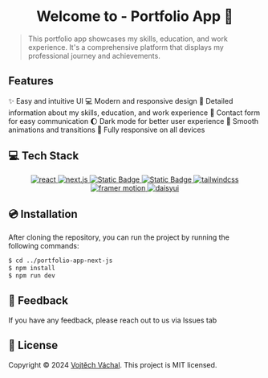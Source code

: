 
<h1 align="center">Welcome to - Portfolio App 👋</h1>

> This portfolio app showcases my skills, education, and work experience. It's a comprehensive platform that displays my professional journey and achievements.

## Features

:sparkles: Easy and intuitive UI
:computer: Modern and responsive design
:book: Detailed information about my skills, education, and work experience
:email: Contact form for easy communication
:moon: Dark mode for better user experience
:dancer: Smooth animations and transitions
:iphone: Fully responsive on all devices

## 💻 Tech Stack

<p align="center">
<a href="https://reactjs.org" title="react"><img alt="react" src="https://img.shields.io/badge/react-black?style=for-the-badge&logo=react&labelColor=black&color=61DBFB">
</a>
  <a href="https://nextjs.org" title="next.js"><img alt="next.js" src="https://img.shields.io/badge/next.js-black?style=for-the-badge&logo=next.js&labelColor=black&color=000000">
</a>
<a href="https://www.typescriptlang.org" title="typescript"><img alt="Static Badge" src="https://img.shields.io/badge/typescript-black?style=for-the-badge&logo=typescript&labelColor=black&color=blue">
  </a>
<a href="https://axios-http.com/docs/intro" title="typescript"><img alt="Static Badge" src="https://img.shields.io/badge/axios-black?style=for-the-badge&logo=axios&labelColor=black&color=purple">
<a href="https://tailwindcss.com" title="tailwindcss"><img alt="tailwindcss" src="https://img.shields.io/badge/tailwindcss-black?style=for-the-badge&logo=tailwind-css&labelColor=black&color=38B2AC">
</a>
<a href="https://www.framer.com/api/motion/" title="framer motion"><img alt="framer motion" src="https://img.shields.io/badge/framer_motion-black?style=for-the-badge&logo=framer&labelColor=black&color=0055FF">
</a><a href="https://daisyui.com" title="daisyui"><img alt="daisyui" src="https://img.shields.io/badge/daisyui-black?style=for-the-badge&logo=daisyui&labelColor=black&color=EE06D6">
</a>
</p>


## 💿 Installation

After cloning the repository, you can run the project by running the following commands:
```bash
$ cd ../portfolio-app-next-js
$ npm install
$ npm run dev
```

## 📰 Feedback

If you have any feedback, please reach out to us via Issues tab

## 📜 License
Copyright © 2024 [Vojtěch Váchal](https://github.com/vachalvo).
This project is MIT licensed.
